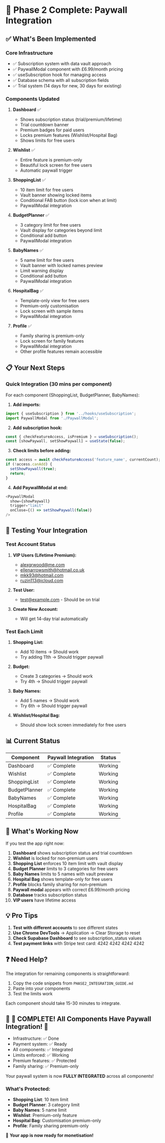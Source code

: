 # 🎉 Phase 2 Complete: Paywall Integration

## ✅ What's Been Implemented

### **Core Infrastructure**
- ✅ Subscription system with data vault approach
- ✅ PaywallModal component with £6.99/month pricing
- ✅ useSubscription hook for managing access
- ✅ Database schema with all subscription fields
- ✅ Trial system (14 days for new, 30 days for existing)

### **Components Updated**
1. **Dashboard** ✅
   - Shows subscription status (trial/premium/lifetime)
   - Trial countdown banner
   - Premium badges for paid users
   - Locks premium features (Wishlist/Hospital Bag)
   - Shows limits for free users

2. **Wishlist** ✅
   - Entire feature is premium-only
   - Beautiful lock screen for free users
   - Automatic paywall trigger

3. **ShoppingList** ✅
   - 10 item limit for free users
   - Vault banner showing locked items
   - Conditional FAB button (lock icon when at limit)
   - PaywallModal integration

4. **BudgetPlanner** ✅
   - 3 category limit for free users
   - Vault display for categories beyond limit
   - Conditional add button
   - PaywallModal integration

5. **BabyNames** ✅
   - 5 name limit for free users
   - Vault banner with locked names preview
   - Limit warning display
   - Conditional add button
   - PaywallModal integration

6. **HospitalBag** ✅
   - Template-only view for free users
   - Premium-only customisation
   - Lock screen with sample items
   - PaywallModal integration

7. **Profile** ✅
   - Family sharing is premium-only
   - Lock screen for family features
   - PaywallModal integration
   - Other profile features remain accessible

## 📋 Your Next Steps

### **Quick Integration (30 mins per component)**

For each component (ShoppingList, BudgetPlanner, BabyNames):

1. **Add imports:**
```javascript
import { useSubscription } from '../hooks/useSubscription';
import PaywallModal from './PaywallModal';
```

2. **Add subscription hook:**
```javascript
const { checkFeatureAccess, isPremium } = useSubscription();
const [showPaywall, setShowPaywall] = useState(false);
```

3. **Check limits before adding:**
```javascript
const access = await checkFeatureAccess('feature_name', currentCount);
if (!access.canAdd) {
  setShowPaywall(true);
  return;
}
```

4. **Add PaywallModal at end:**
```javascript
<PaywallModal
  show={showPaywall}
  trigger="limit"
  onClose={() => setShowPaywall(false)}
/>
```

## 🧪 Testing Your Integration

### **Test Account Status**

1. **VIP Users (Lifetime Premium):**
   - alexgrwood@me.com 
   - ellenarrowsmith@hotmail.co.uk
   - mkk93@hotmail.com
   - ruzin113@icloud.com

2. **Test User:**
   - test@example.com - Should be on trial

3. **Create New Account:**
   - Will get 14-day trial automatically

### **Test Each Limit**

1. **Shopping List:**
   - Add 10 items → Should work
   - Try adding 11th → Should trigger paywall

2. **Budget:**
   - Create 3 categories → Should work
   - Try 4th → Should trigger paywall

3. **Baby Names:**
   - Add 5 names → Should work
   - Try 6th → Should trigger paywall

4. **Wishlist/Hospital Bag:**
   - Should show lock screen immediately for free users

## 📊 Current Status

| Component | Paywall Integration | Status |
|-----------|-------------------|---------|  
| Dashboard | ✅ Complete | Working |
| Wishlist | ✅ Complete | Working |
| ShoppingList | ✅ Complete | Working |
| BudgetPlanner | ✅ Complete | Working |
| BabyNames | ✅ Complete | Working |
| HospitalBag | ✅ Complete | Working |
| Profile | ✅ Complete | Working |

## 🚀 What's Working Now

If you test the app right now:

1. **Dashboard** shows subscription status and trial countdown
2. **Wishlist** is locked for non-premium users  
3. **Shopping List** enforces 10 item limit with vault display
4. **Budget Planner** limits to 3 categories for free users
5. **Baby Names** limits to 5 names with vault preview
6. **Hospital Bag** shows template-only for free users
7. **Profile** blocks family sharing for non-premium
8. **Paywall modal** appears with correct £6.99/month pricing
9. **Database** tracks subscription status
10. **VIP users** have lifetime access

## 💡 Pro Tips

1. **Test with different accounts** to see different states
2. **Use Chrome DevTools** → Application → Clear Storage to reset
3. **Check Supabase Dashboard** to see subscription_status values
4. **Test payment links** with Stripe test card: 4242 4242 4242 4242

## ❓ Need Help?

The integration for remaining components is straightforward:
1. Copy the code snippets from `PHASE2_INTEGRATION_GUIDE.md`
2. Paste into your components
3. Test the limits work

Each component should take 15-30 minutes to integrate.

## 🎊 🎉 COMPLETE! All Components Have Paywall Integration! 🎉

- Infrastructure: ✅ Done
- Payment system: ✅ Ready  
- All components: ✅ Integrated
- Limits enforced: ✅ Working
- Premium features: ✅ Protected
- Family sharing: ✅ Premium-only

Your paywall system is now **FULLY INTEGRATED** across all components!

### What's Protected:
- **Shopping List**: 10 item limit
- **Budget Planner**: 3 category limit  
- **Baby Names**: 5 name limit
- **Wishlist**: Premium-only feature
- **Hospital Bag**: Customisation premium-only
- **Profile**: Family sharing premium-only

🚀 **Your app is now ready for monetisation!**
